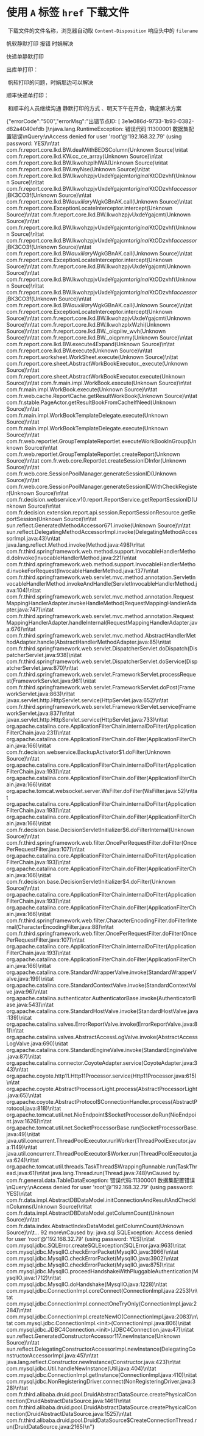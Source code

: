 # 使用 `A` 标签 `href` 下载文件

​	下载文件的文件名称，浏览器自动取 `Content-Disposition` 响应头中的 `filename`



帆软静默打印 报错 时娟解决

快递单静默打印







出库单打印：	

​	帆软打印的问题，时娟那边可以解决

顺丰快递单打印：

​	和顺丰的人员继续沟通 静默打印的方式 、明天下午在开会，确定解决方案

{"errorCode":"500","errorMsg":"出错节点ID: [ 3e1e086d-9733-1b93-0382-d82a4040efdb ]\njava.lang.RuntimeException: 错误代码:11300001 数据集配置错误\nQuery:\nAccess denied for user 'root'@'192.168.32.79' (using password: YES)\n\tat com.fr.report.core.lkd.BW.dealWithBEDSColumn(Unknown Source)\n\tat com.fr.report.core.lkd.KW.cc_ce_array(Unknown Source)\n\tat com.fr.report.core.lkd.BW.lkwohzplhlWA(Unknown Source)\n\tat com.fr.report.core.lkd.BW.myNse(Unknown Source)\n\tat com.fr.report.core.lkd.BW.lkwohzpjvUxdeYgajcmt$original$KtODzvhf(Unknown Source)\n\tat com.fr.report.core.lkd.BW.lkwohzpjvUxdeYgajcmt$original$KtODzvhf$accessor$jBK3CO3f(Unknown Source)\n\tat com.fr.report.core.lkd.BW$auxiliary$WgkGBnAK.call(Unknown Source)\n\tat com.fr.report.core.ExceptionLocateInterceptor.intercept(Unknown Source)\n\tat com.fr.report.core.lkd.BW.lkwohzpjvUxdeYgajcmt(Unknown Source)\n\tat com.fr.report.core.lkd.BW.lkwohzpjvUxdeYgajcmt$original$KtODzvhf(Unknown Source)\n\tat com.fr.report.core.lkd.BW.lkwohzpjvUxdeYgajcmt$original$KtODzvhf$accessor$jBK3CO3f(Unknown Source)\n\tat com.fr.report.core.lkd.BW$auxiliary$WgkGBnAK.call(Unknown Source)\n\tat com.fr.report.core.ExceptionLocateInterceptor.intercept(Unknown Source)\n\tat com.fr.report.core.lkd.BW.lkwohzpjvUxdeYgajcmt(Unknown Source)\n\tat com.fr.report.core.lkd.BW.lkwohzpjvUxdeYgajcmt$original$KtODzvhf(Unknown Source)\n\tat com.fr.report.core.lkd.BW.lkwohzpjvUxdeYgajcmt$original$KtODzvhf$accessor$jBK3CO3f(Unknown Source)\n\tat com.fr.report.core.lkd.BW$auxiliary$WgkGBnAK.call(Unknown Source)\n\tat com.fr.report.core.ExceptionLocateInterceptor.intercept(Unknown Source)\n\tat com.fr.report.core.lkd.BW.lkwohzpjvUxdeYgajcmt(Unknown Source)\n\tat com.fr.report.core.lkd.BW.lkwohzplxWzhi(Unknown Source)\n\tat com.fr.report.core.lkd.BW._oiqpiiw_wvh(Unknown Source)\n\tat com.fr.report.core.lkd.BW._oiqpmmy(Unknown Source)\n\tat com.fr.report.core.lkd.BW.execute4Expand(Unknown Source)\n\tat com.fr.report.core.lkd.BW.execute(Unknown Source)\n\tat com.fr.report.worksheet.WorkSheet.execute(Unknown Source)\n\tat com.fr.report.core.sheet.AbstractWorkBookExecutor._execute(Unknown Source)\n\tat com.fr.report.core.sheet.AbstractWorkBookExecutor.execute(Unknown Source)\n\tat com.fr.main.impl.WorkBook.execute(Unknown Source)\n\tat com.fr.main.impl.WorkBook.execute(Unknown Source)\n\tat com.fr.web.cache.ReportCache.getResultWorkBook(Unknown Source)\n\tat com.fr.stable.PageActor.getResultBookFromCacheIfNeed(Unknown Source)\n\tat com.fr.main.impl.WorkBookTemplateDelegate.execute(Unknown Source)\n\tat com.fr.main.impl.WorkBookTemplateDelegate.execute(Unknown Source)\n\tat com.fr.web.reportlet.GroupTemplateReportlet.executeWorkBookInGroup(Unknown Source)\n\tat com.fr.web.reportlet.GroupTemplateReportlet.createReport(Unknown Source)\n\tat com.fr.web.core.Reportlet.createSessionIDInfor(Unknown Source)\n\tat com.fr.web.core.SessionPoolManager.generateSessionID(Unknown Source)\n\tat com.fr.web.core.SessionPoolManager.generateSessionIDWithCheckRegister(Unknown Source)\n\tat com.fr.decision.webservice.v10.report.ReportService.getReportSessionID(Unknown Source)\n\tat com.fr.decision.extension.report.api.session.ReportSessionResource.getReportSession(Unknown Source)\n\tat sun.reflect.GeneratedMethodAccessor671.invoke(Unknown Source)\n\tat sun.reflect.DelegatingMethodAccessorImpl.invoke(DelegatingMethodAccessorImpl.java:43)\n\tat java.lang.reflect.Method.invoke(Method.java:498)\n\tat com.fr.third.springframework.web.method.support.InvocableHandlerMethod.doInvoke(InvocableHandlerMethod.java:221)\n\tat com.fr.third.springframework.web.method.support.InvocableHandlerMethod.invokeForRequest(InvocableHandlerMethod.java:137)\n\tat com.fr.third.springframework.web.servlet.mvc.method.annotation.ServletInvocableHandlerMethod.invokeAndHandle(ServletInvocableHandlerMethod.java:104)\n\tat com.fr.third.springframework.web.servlet.mvc.method.annotation.RequestMappingHandlerAdapter.invokeHandleMethod(RequestMappingHandlerAdapter.java:747)\n\tat com.fr.third.springframework.web.servlet.mvc.method.annotation.RequestMappingHandlerAdapter.handleInternal(RequestMappingHandlerAdapter.java:676)\n\tat com.fr.third.springframework.web.servlet.mvc.method.AbstractHandlerMethodAdapter.handle(AbstractHandlerMethodAdapter.java:85)\n\tat com.fr.third.springframework.web.servlet.DispatcherServlet.doDispatch(DispatcherServlet.java:938)\n\tat com.fr.third.springframework.web.servlet.DispatcherServlet.doService(DispatcherServlet.java:870)\n\tat com.fr.third.springframework.web.servlet.FrameworkServlet.processRequest(FrameworkServlet.java:961)\n\tat com.fr.third.springframework.web.servlet.FrameworkServlet.doPost(FrameworkServlet.java:863)\n\tat javax.servlet.http.HttpServlet.service(HttpServlet.java:652)\n\tat com.fr.third.springframework.web.servlet.FrameworkServlet.service(FrameworkServlet.java:837)\n\tat javax.servlet.http.HttpServlet.service(HttpServlet.java:733)\n\tat org.apache.catalina.core.ApplicationFilterChain.internalDoFilter(ApplicationFilterChain.java:231)\n\tat org.apache.catalina.core.ApplicationFilterChain.doFilter(ApplicationFilterChain.java:166)\n\tat com.fr.decision.webservice.BackupActivator$1.doFilter(Unknown Source)\n\tat org.apache.catalina.core.ApplicationFilterChain.internalDoFilter(ApplicationFilterChain.java:193)\n\tat org.apache.catalina.core.ApplicationFilterChain.doFilter(ApplicationFilterChain.java:166)\n\tat org.apache.tomcat.websocket.server.WsFilter.doFilter(WsFilter.java:52)\n\tat org.apache.catalina.core.ApplicationFilterChain.internalDoFilter(ApplicationFilterChain.java:193)\n\tat org.apache.catalina.core.ApplicationFilterChain.doFilter(ApplicationFilterChain.java:166)\n\tat com.fr.decision.base.DecisionServletInitializer$6.doFilterInternal(Unknown Source)\n\tat com.fr.third.springframework.web.filter.OncePerRequestFilter.doFilter(OncePerRequestFilter.java:107)\n\tat org.apache.catalina.core.ApplicationFilterChain.internalDoFilter(ApplicationFilterChain.java:193)\n\tat org.apache.catalina.core.ApplicationFilterChain.doFilter(ApplicationFilterChain.java:166)\n\tat com.fr.decision.base.DecisionServletInitializer$4.doFilter(Unknown Source)\n\tat org.apache.catalina.core.ApplicationFilterChain.internalDoFilter(ApplicationFilterChain.java:193)\n\tat org.apache.catalina.core.ApplicationFilterChain.doFilter(ApplicationFilterChain.java:166)\n\tat com.fr.third.springframework.web.filter.CharacterEncodingFilter.doFilterInternal(CharacterEncodingFilter.java:88)\n\tat com.fr.third.springframework.web.filter.OncePerRequestFilter.doFilter(OncePerRequestFilter.java:107)\n\tat org.apache.catalina.core.ApplicationFilterChain.internalDoFilter(ApplicationFilterChain.java:193)\n\tat org.apache.catalina.core.ApplicationFilterChain.doFilter(ApplicationFilterChain.java:166)\n\tat org.apache.catalina.core.StandardWrapperValve.invoke(StandardWrapperValve.java:199)\n\tat org.apache.catalina.core.StandardContextValve.invoke(StandardContextValve.java:96)\n\tat org.apache.catalina.authenticator.AuthenticatorBase.invoke(AuthenticatorBase.java:543)\n\tat org.apache.catalina.core.StandardHostValve.invoke(StandardHostValve.java:139)\n\tat org.apache.catalina.valves.ErrorReportValve.invoke(ErrorReportValve.java:81)\n\tat org.apache.catalina.valves.AbstractAccessLogValve.invoke(AbstractAccessLogValve.java:690)\n\tat org.apache.catalina.core.StandardEngineValve.invoke(StandardEngineValve.java:87)\n\tat org.apache.catalina.connector.CoyoteAdapter.service(CoyoteAdapter.java:343)\n\tat org.apache.coyote.http11.Http11Processor.service(Http11Processor.java:615)\n\tat org.apache.coyote.AbstractProcessorLight.process(AbstractProcessorLight.java:65)\n\tat org.apache.coyote.AbstractProtocol$ConnectionHandler.process(AbstractProtocol.java:818)\n\tat org.apache.tomcat.util.net.NioEndpoint$SocketProcessor.doRun(NioEndpoint.java:1626)\n\tat org.apache.tomcat.util.net.SocketProcessorBase.run(SocketProcessorBase.java:49)\n\tat java.util.concurrent.ThreadPoolExecutor.runWorker(ThreadPoolExecutor.java:1149)\n\tat java.util.concurrent.ThreadPoolExecutor$Worker.run(ThreadPoolExecutor.java:624)\n\tat org.apache.tomcat.util.threads.TaskThread$WrappingRunnable.run(TaskThread.java:61)\n\tat java.lang.Thread.run(Thread.java:748)\nCaused by: com.fr.general.data.TableDataException: 错误代码:11300001 数据集配置错误\nQuery:\nAccess denied for user 'root'@'192.168.32.79' (using password: YES)\n\tat com.fr.data.impl.AbstractDBDataModel.initConnectionAndResultAndCheckInColumns(Unknown Source)\n\tat com.fr.data.impl.AbstractDBDataModel.getColumnCount(Unknown Source)\n\tat com.fr.data.index.AbstractIndexDataModel.getColumnCount(Unknown Source)\n\t... 92 more\nCaused by: java.sql.SQLException: Access denied for user 'root'@'192.168.32.79' (using password: YES)\n\tat com.mysql.jdbc.SQLError.createSQLException(SQLError.java:963)\n\tat com.mysql.jdbc.MysqlIO.checkErrorPacket(MysqlIO.java:3966)\n\tat com.mysql.jdbc.MysqlIO.checkErrorPacket(MysqlIO.java:3902)\n\tat com.mysql.jdbc.MysqlIO.checkErrorPacket(MysqlIO.java:875)\n\tat com.mysql.jdbc.MysqlIO.proceedHandshakeWithPluggableAuthentication(MysqlIO.java:1712)\n\tat com.mysql.jdbc.MysqlIO.doHandshake(MysqlIO.java:1228)\n\tat com.mysql.jdbc.ConnectionImpl.coreConnect(ConnectionImpl.java:2253)\n\tat com.mysql.jdbc.ConnectionImpl.connectOneTryOnly(ConnectionImpl.java:2284)\n\tat com.mysql.jdbc.ConnectionImpl.createNewIO(ConnectionImpl.java:2083)\n\tat com.mysql.jdbc.ConnectionImpl.<init>(ConnectionImpl.java:806)\n\tat com.mysql.jdbc.JDBC4Connection.<init>(JDBC4Connection.java:47)\n\tat sun.reflect.GeneratedConstructorAccessor117.newInstance(Unknown Source)\n\tat sun.reflect.DelegatingConstructorAccessorImpl.newInstance(DelegatingConstructorAccessorImpl.java:45)\n\tat java.lang.reflect.Constructor.newInstance(Constructor.java:423)\n\tat com.mysql.jdbc.Util.handleNewInstance(Util.java:404)\n\tat com.mysql.jdbc.ConnectionImpl.getInstance(ConnectionImpl.java:410)\n\tat com.mysql.jdbc.NonRegisteringDriver.connect(NonRegisteringDriver.java:328)\n\tat com.fr.third.alibaba.druid.pool.DruidAbstractDataSource.createPhysicalConnection(DruidAbstractDataSource.java:1461)\n\tat com.fr.third.alibaba.druid.pool.DruidAbstractDataSource.createPhysicalConnection(DruidAbstractDataSource.java:1525)\n\tat com.fr.third.alibaba.druid.pool.DruidDataSource$CreateConnectionThread.run(DruidDataSource.java:2165)\n"}





















